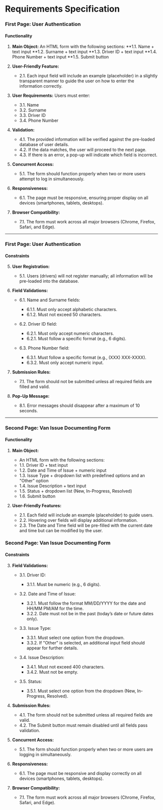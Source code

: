 # Requirements Specification

### First Page: User Authentication

#### Functionality
1. **Main Object:** An HTML form with the following sections:
      **1.1. Name + text input 
      **1.2. Surname + text input
      **1.3. Driver ID + text input
      **1.4. Phone Number + text input
      **1.5. Submit button

3. **User-Friendly Feature:**
   - 2.1. Each input field will include an example (placeholder) in a slightly transparent manner to guide the user on how to enter the information correctly.

4. **User Requirements:**
     Users must enter:
     - 3.1. Name
     - 3.2. Surname
     - 3.3. Driver ID
     - 3.4. Phone Number

5. **Validation:**
   - 4.1. The provided information will be verified against the pre-loaded database of user details.
   - 4.2. If the data matches, the user will proceed to the next page.
   - 4.3. If there is an error, a pop-up will indicate which field is incorrect.

6. **Concurrent Access:**
   - 5.1. The form should function properly when two or more users attempt to log in simultaneously.

7. **Responsiveness:**
   - 6.1. The page must be responsive, ensuring proper display on all devices (smartphones, tablets, desktops).

8. **Browser Compatibility:**
   - 7.1. The form must work across all major browsers (Chrome, Firefox, Safari, and Edge).

---

### First Page: User Authentication

#### Constraints

5. **User Registration:**
   - 5.1. Users (drivers) will not register manually; all information will be pre-loaded into the database.

6. **Field Validations:**
   - 6.1. Name and Surname fields:
     - 6.1.1. Must only accept alphabetic characters.
     - 6.1.2. Must not exceed 50 characters.
   
   - 6.2. Driver ID field:
     - 6.2.1. Must only accept numeric characters.
     - 6.2.1. Must follow a specific format (e.g., 6 digits).

   - 6.3. Phone Number field:
     - 6.3.1. Must follow a specific format (e.g., (XXX) XXX-XXXX).
     - 6.3.2. Must only accept numeric input.

7. **Submission Rules:**
   - 7.1. The form should not be submitted unless all required fields are filled and valid.

8. **Pop-Up Message:**
   - 8.1. Error messages should disappear after a maximum of 10 seconds.

---

### Second Page: Van Issue Documenting Form

#### Functionality

1. **Main Object:**
   -  An HTML form with the following sections:
     - 1.1. Driver ID + text input
     - 1.2. Date and Time of Issue + numeric input
     - 1.3. Issue Type + dropdown list with predefined options and an "Other" option
     - 1.4. Issue Description + text input
     - 1.5. Status + dropdown list (New, In-Progress, Resolved)
     - 1.6. Submit button

2. **User-Friendly Features:**
   - 2.1. Each field will include an example (placeholder) to guide users.
   - 2.2. Hovering over fields will display additional information.
   - 2.3. The Date and Time field will be pre-filled with the current date and time but can be modified by the user.

### Second Page: Van Issue Documenting Form

#### Constraints

3. **Field Validations:**
   - 3.1. Driver ID:
     - 3.1.1. Must be numeric (e.g., 6 digits).
   
   - 3.2. Date and Time of Issue:
     - 3.2.1. Must follow the format MM/DD/YYYY for the date and HH/MM PM/AM for the time.
     - 3.2.2. Date must not be in the past (today’s date or future dates only).
   
   - 3.3. Issue Type:
     - 3.3.1. Must select one option from the dropdown.
     - 3.3.2. If "Other" is selected, an additional input field should appear for further details.

   - 3.4. Issue Description:
     - 3.4.1. Must not exceed 400 characters.
     - 3.4.2. Must not be empty.

   - 3.5. Status:
     - 3.5.1. Must select one option from the dropdown (New, In-Progress, Resolved).

4. **Submission Rules:**
   - 4.1. The form should not be submitted unless all required fields are valid.
   - 4.2. The Submit button must remain disabled until all fields pass validation.

5. **Concurrent Access:**
   - 5.1. The form should function properly when two or more users are logging in simultaneously.

6. **Responsiveness:**
   - 6.1. The page must be responsive and display correctly on all devices (smartphones, tablets, desktops).

7. **Browser Compatibility:**
   - 7.1. The form must work across all major browsers (Chrome, Firefox, Safari, and Edge).
